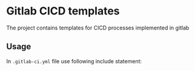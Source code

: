 # Gitlab CICD templates

The project contains templates for CICD processes implemented in gitlab


## Usage

In `.gitlab-ci.yml` file use following include statement:

```yaml

```